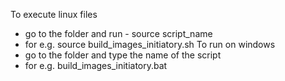 To execute linux files 

-  go to the folder and run - source script_name
-  for e.g. source build_images_initiatory.sh
To run on windows 
-  go to the folder and type the name of the script
-  for e.g. build_images_initiatory.bat